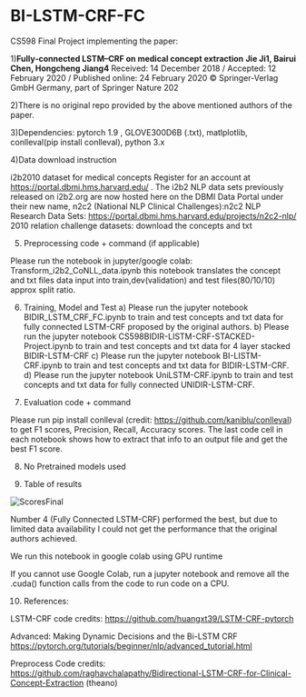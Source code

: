 # BI-LSTM-CRF-FC

CS598  Final Project implementing the paper: 

1)**Fully‑connected LSTM–CRF on medical concept extraction**
**Jie Ji1, Bairui Chen, Hongcheng Jiang4**
Received: 14 December 2018 / Accepted: 12 February 2020 / Published online: 24 February 2020
© Springer-Verlag GmbH Germany, part of Springer Nature 202

2)There is no original repo provided by the above mentioned authors of the paper.

3)Dependencies: pytorch 1.9 , GLOVE300D6B (.txt), matlplotlib, conlleval(pip install conlleval), python 3.x

4)Data download instruction

i2b2010 dataset for medical concepts
Register for an account at https://portal.dbmi.hms.harvard.edu/ . The i2b2 NLP data sets previously released on i2b2.org are now hosted here on the DBMI Data Portal under their new name, n2c2 (National NLP Clinical Challenges):n2c2 NLP Research Data Sets: https://portal.dbmi.hms.harvard.edu/projects/n2c2-nlp/
2010 relation challenge datasets: download the concepts and txt 


5) Preprocessing code + command (if applicable)

Please run the notebook in jupyter/google colab: Transform_i2b2_CoNLL_data.ipynb
this notebook translates the concept and txt files data input into train,dev(validation) and test files(80/10/10) approx split ratio.

6) Training, Model and Test 
    a) Please run the jupyter notebook BIDIR_LSTM_CRF_FC.ipynb to train and test concepts and txt data for fully connected LSTM-CRF proposed by the original authors.
    b) Please run the jupyter notebook CS598BIDIR-LISTM-CRF-STACKED-Project.ipynb to train and test concepts and txt data for 4 layer stacked BIDIR-LSTM-CRF 
    c) Please run the jupyter notebook BI-LISTM-CRF.ipynb to train and test concepts and txt data for BIDIR-LSTM-CRF.
    d) Please run the jupyter notebook UniLSTM-CRF.ipynb to train and test concepts and txt data for fully connected UNIDIR-LSTM-CRF.

7) Evaluation code + command 

Please run pip install conlleval (credit: https://github.com/kaniblu/conlleval) to get F1 scores, Precision, Recall, Accuracy scores. The last code cell in each notebook shows how to extract that info to an output file and get the best F1 score.


8) No Pretrained models used

9) Table of results 


![ScoresFinal](https://user-images.githubusercontent.com/6293859/167307471-7439a42d-ce43-45b1-b90c-94697da3eaf1.PNG)

Number 4 (Fully Connected LSTM-CRF) performed the best, but due to limited data availability I could not get the performance that the original authors achieved.

We run this notebook in google colab using GPU runtime

If you cannot use Google Colab, run a jupyter notebook and remove all the .cuda() function calls from the code to run code on a CPU. 

10) References:

LSTM-CRF code credits: https://github.com/huangxt39/LSTM-CRF-pytorch

Advanced: Making Dynamic Decisions and the Bi-LSTM CRF
https://pytorch.org/tutorials/beginner/nlp/advanced_tutorial.html


Preprocess Code credits: https://github.com/raghavchalapathy/Bidirectional-LSTM-CRF-for-Clinical-Concept-Extraction (theano)

